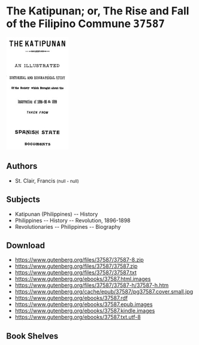 # The Katipunan; or, The Rise and Fall of the Filipino Commune <kbd>37587</kbd>

![](./cover.medium.jpg "")

## Authors


 - St. Clair, Francis <small>(null - null)</small>

## Subjects


 - Katipunan (Philippines) -- History
 - Philippines -- History -- Revolution, 1896-1898
 - Revolutionaries -- Philippines -- Biography

## Download


 - https://www.gutenberg.org/files/37587/37587-8.zip
 - https://www.gutenberg.org/files/37587/37587.zip
 - https://www.gutenberg.org/files/37587/37587.txt
 - https://www.gutenberg.org/ebooks/37587.html.images
 - https://www.gutenberg.org/files/37587/37587-h/37587-h.htm
 - https://www.gutenberg.org/cache/epub/37587/pg37587.cover.small.jpg
 - https://www.gutenberg.org/ebooks/37587.rdf
 - https://www.gutenberg.org/ebooks/37587.epub.images
 - https://www.gutenberg.org/ebooks/37587.kindle.images
 - https://www.gutenberg.org/ebooks/37587.txt.utf-8

## Book Shelves


